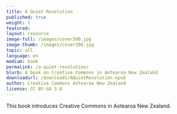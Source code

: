 ```yaml
---
title: A Quiet Revolution
published: true
weight: 1
featured: 
layout: resource
image-full: /images/cover500.jpg
image-thumb: /images/cover200.jpg
topic: all
language: en
medium: book
permalink: /a-quiet-revolution/
blurb: A book on Creative Commons in Aotearoa New Zealabd
downloadurl: /downloads/AQuietRevolution.epub
author: Creative Commons Aotearoa New Zealand
license: CC BY-SA 3.0
---
```


This book introduces Creative Commons in Aotearoa New Zealand. 

